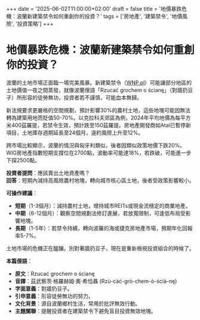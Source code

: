 +++
date = '2025-06-02T11:00:00+02:00'
draft = false
title = '地價暴跌危機：波蘭新建築禁令如何重創你的投資？'
tags = ['房地產', '建築禁令', '地價風險', '投資策略']
+++

# 地價暴跌危機：波蘭新建築禁令如何重創你的投資？

波蘭的土地市場正面臨一場完美風暴。新建築禁令（[WNP.pl](https://www.wnp.pl/budownictwo/bezwzgledny-zakaz-budowy-domow-dzialki-straca-cala-wartosc,948936.html)）可能讓部分地區的土地價值一夜之間蒸發，就像波蘭俚語「Rzucać grochem o ścianę」（對牆扔豆子）所形容的徒勞無功，投資者若不謹慎，可能血本無歸。

新法規要求更嚴格的空間規劃，預計影響30%的農村土地，這些地塊可能因無法轉為建築用地而貶值50-70%。以克拉科夫郊區為例，2024年平均地價為每平方米400茲羅提，若禁令生效，預計跌至150茲羅提。房地產開發商如Atal已暫停新項目，土地庫存週期延長至24個月，違約風險上升至12%。

跨市場比較顯示，波蘭的情況與匈牙利類似，後者因類似政策地價下跌20%。WIG房地產指數短期支撐位在2700點，波動率可能達18%，若跌破，可能進一步下探2500點。

**投資者提問**：應該賣出土地資產嗎？  
**回答**：短期內減持高風險農村地塊，轉向城市核心區土地，後者受政策影響較小。

**可操作建議**：  
- **短期**（1-3個月）：減持農村土地，增持城市REITs或現金流穩定的商業地產。  
- **中期**（6-12個月）：觀察空間規劃法修訂進展，若放寬限制，可逢低布局受影響地塊。  
- **長期**（1-5年）：若禁令持續，轉向波羅的海或捷克房地產市場，預期年化回報率5-7%。

土地市場的危機正在醞釀。別對著牆扔豆子，現在是重新檢視投資組合的時候了。

**本篇俚語**：  
- **原文**：Rzucać grochem o ścianę  
- **音譯**：茲武察茨·格羅赫姆·奧·希恰聶 (Rzù-càć-grò-chem-ò-ścià-nę)  
- **字面意義**：對牆扔豆子。  
- **引申意義**：形容徒勞無功的努力。  
- **文化背景**：源自波蘭鄉村生活，常用於批評無效行動。  
- **主題關聯**：提醒投資者在建築禁令下避免盲目投資無效地塊。